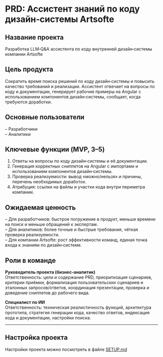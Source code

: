 # PRD: Ассистент знаний по коду дизайн‑системы Artsofte

## Название проекта

Разработка LLM‑Q&A ассистента по коду внутренней дизайн‑системы компании Artsofte

## Цель продукта

Сократить время поиска решений по коду дизайн‑системы и повысить качество требований и реализации. Ассистент отвечает на
вопросы по коду и документации, генерирует рабочие примеры на Angular с использованием компонентов дизайн‑системы,
сообщает, когда требуются доработки.

## Основные пользователи

– Разработчики  
– Аналитики

## Ключевые функции (MVP, 3–5)

1. Ответы на вопросы по коду дизайн‑системы и её документации.
2. Генерация корректных сниппетов на Angular с импортами и использованием компонентов дизайн‑системы.
3. Проверка реализуемости: вывод «можно/нельзя» и причины, перечень необходимых доработок.
4. Атрибуция: ссылки на файлы и участки кода внутри периметра компании.

## Ожидаемая ценность

– Для разработчиков: быстрое погружение в продукт, меньше времени на поиск и меньше обращений к экспертам.  
– Для аналитиков: более точные и быстрые требования, чёткая проверка реализуемости.  
– Для компании Artsofte: рост эффективности команд, единая точка входа к знаниям по дизайн‑системе.

## Роли в команде

**Руководитель проекта (бизнес‑аналитик)**  
Ответственность: цели и содержание PRD, приоритизация сценариев, критерии приёмки, формализация пользовательских
сценариев и эталонных запросов/ответов, координация презентации, проверка и
доведение сниппетов до рабочего вида.

**Специалист по ИИ**  
Ответственность: техническая реалистичность функций, архитектура прототипа, стратегия генерации кода, качество ответов,
индексация кода и документации, настройки поиска.

---

## Настройка проекта

Настройки проекта можно посмотреть в файле [SETUP.md](./SETUP.md)